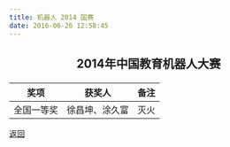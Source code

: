 ```yaml
---
title: 机器人 2014 国赛
date: 2016-06-26 12:58:45
---
```

## <p align="center">2014年中国教育机器人大赛</p>
|奖项|获奖人|备注|
|:---:|:---:|:---:|
|全国一等奖|徐昌坤、涂久富|灭火|

[返回](/bst/honor/)